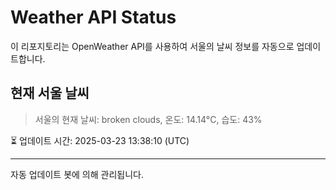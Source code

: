 
# Weather API Status

이 리포지토리는 OpenWeather API를 사용하여 서울의 날씨 정보를 자동으로 업데이트합니다.

## 현재 서울 날씨
> 서울의 현재 날씨: broken clouds, 온도: 14.14°C, 습도: 43%

⏳ 업데이트 시간: 2025-03-23 13:38:10 (UTC)

---
자동 업데이트 봇에 의해 관리됩니다.
